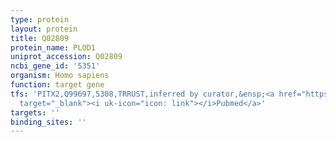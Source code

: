 ```yaml
---
type: protein
layout: protein
title: Q02809
protein_name: PLOD1
uniprot_accession: Q02809
ncbi_gene_id: '5351'
organism: Homo sapiens
function: target gene
tfs: 'PITX2,Q99697,5308,TRRUST,inferred by curator,&ensp;<a href="https://www.ncbi.nlm.nih.gov/pubmed/?term=21837767%5Buid%5D"
  target="_blank"><i uk-icon="icon: link"></i>Pubmed</a>'
targets: ''
binding_sites: ''
---
```

